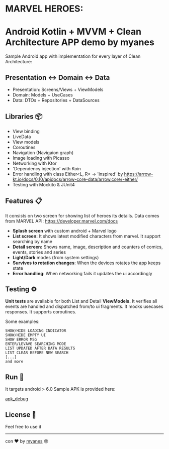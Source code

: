 # MARVEL HEROES: 
# Android Kotlin + MVVM + Clean Architecture APP demo by myanes
Sample Android app with implementation for every layer of Clean Architecture:

## Presentation <-> Domain <-> Data
- Presentation: Screens/Views + ViewModels
- Domain: Models + UseCases
- Data: DTOs + Repositories + DataSources

## Libraries 📦
- View binding
- LiveData
- View models
- Coroutines
- Navigation (Navigaion graph)
- Image loading with Picasso
- Networking with Ktor
- 'Dependency injection' with Koin
- Error handling with class Either<L, R> -> 'inspired' by https://arrow-kt.io/docs/0.10/apidocs/arrow-core-data/arrow.core/-either/
- Testing with Mockito & JUnit4

## Features 📋

It consists on two screen for showing list of heroes its details.
Data comes from MARVEL API: https://developer.marvel.com/docs

- **Splash screen** with custom android + Marvel logo
- **List screen:** 
It shows latest modified characters from marvel.
It support searching by name
- **Detail screen:**
Shows name, image, description and counters of comics, events, stories and series
- **Light/Dark** modes (from system settings)
- **Survives to rotation changes**: When the devices rotates the app keeps state
- **Error handling**: When networking fails it updates the ui accordingly

## Testing ⚙️

**Unit tests** are available for both List and Detail **ViewModels.**
It verifies all events are handled and dispatched from/to ui fragments.
It mocks usecases responses.
It supports coroutines.

Some examples:

```
SHOW/HIDE LOADING INDICATOR
SHOW/HIDE EMPTY UI
SHOW ERROR MSG
ENTER/LEVAVE SEARCHING MODE
LIST UPDATED AFTER DATA RESULTS
LIST CLEAR BEFORE NEW SEARCH
[...]
and more
```

## Run 📲

It targets android > 6.0
Sample APK is provided here:

[apk_debug](sample/app-debug.apk)


## License 📄

Feel free to use it

---
con ❤️ by [myanes](https://github.com/myanes-dev) 😜
